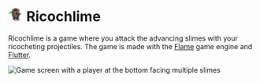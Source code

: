 # <img src="https://github.com/adil192/ricochlime/raw/main/assets/icon/icon.png" width="30" height="30" alt="Logo"> Ricochlime

Ricochlime is a game where you attack the advancing slimes with your ricocheting projectiles. The game is made with the [Flame](https://flame-engine.org/) game engine and [Flutter](https://flutter.dev/).

<img src='https://github.com/adil192/ricochlime/blob/main/metadata/en-US/images/tenInchScreenshots/game.png' alt='Game screen with a player at the bottom facing multiple slimes' />

[download_windows]: https://github.com/adil192/ricochlime/releases/download/v0.2.0/RicochlimeInstaller_v0.2.0.exe
[download_appimage]: https://github.com/adil192/ricochlime/releases/download/v0.2.0/Ricochlime-0.2.0-x86_64.AppImage
